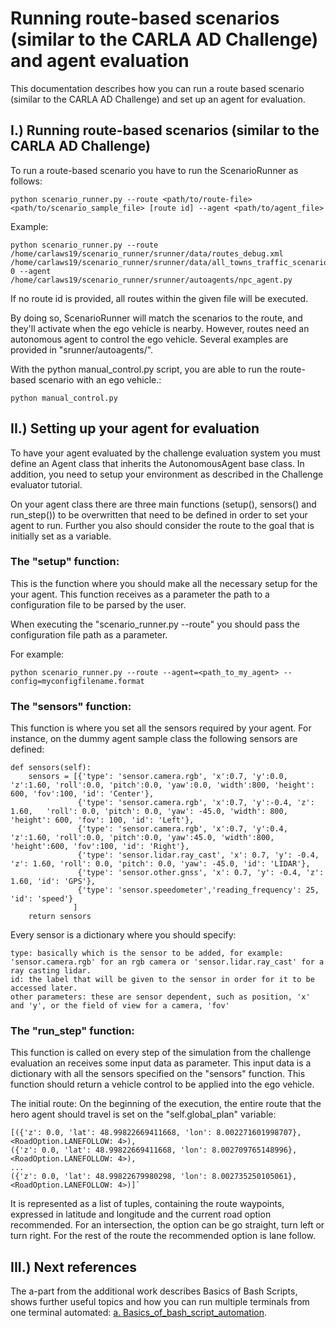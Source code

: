 # Running route-based scenarios (similar to the CARLA AD Challenge) and agent evaluation
This documentation describes how you can run a route based scenario (similar to the CARLA AD Challenge) and set up an agent for evaluation.



## I.) Running route-based scenarios (similar to the CARLA AD Challenge)
To run a route-based scenario you have to run the ScenarioRunner as follows:

```
python scenario_runner.py --route <path/to/route-file> <path/to/scenario_sample_file> [route id] --agent <path/to/agent_file>
```

Example:
```
python scenario_runner.py --route /home/carlaws19/scenario_runner/srunner/data/routes_debug.xml /home/carlaws19/scenario_runner/srunner/data/all_towns_traffic_scenarios1_3_4.json 0 --agent /home/carlaws19/scenario_runner/srunner/autoagents/npc_agent.py
```

If no route id is provided, all routes within the given file will be executed.

By doing so, ScenarioRunner will match the scenarios to the route, and they'll activate when the ego vehicle is nearby. However, routes need an autonomous agent to control the ego vehicle. Several examples are provided in "srunner/autoagents/".

With the python manual_control.py script, you are able to run the route-based scenario with an ego vehicle.:
```
python manual_control.py
```


## II.) Setting up your agent for evaluation

To have your agent evaluated by the challenge evaluation system you must define an Agent class that inherits the AutonomousAgent base class. In addition, you need to setup your environment as described in the Challenge evaluator tutorial.

On your agent class there are three main functions (setup(), sensors() and run_step()) to be overwritten that need to be defined in order to set your agent to run. Further you also should consider the route to the goal that is initially set as a variable.

### The "setup" function:

This is the function where you should make all the necessary setup for the your agent. This function receives as a parameter the path to a configuration file to be parsed by the user.

When executing the "scenario_runner.py --route" you should pass the configuration file path as a parameter.
 
For example:

```
python scenario_runner.py --route --agent=<path_to_my_agent> --config=myconfigfilename.format
```

### The "sensors" function:

This function is where you set all the sensors required by your agent. For instance, on the dummy agent sample class the following sensors are defined:
```
def sensors(self):
    sensors = [{'type': 'sensor.camera.rgb', 'x':0.7, 'y':0.0, 'z':1.60, 'roll':0.0, 'pitch':0.0, 'yaw':0.0, 'width':800, 'height': 600, 'fov':100, 'id': 'Center'},
               {'type': 'sensor.camera.rgb', 'x':0.7, 'y':-0.4, 'z': 1.60,   'roll': 0.0, 'pitch': 0.0, 'yaw': -45.0, 'width': 800, 'height': 600, 'fov': 100, 'id': 'Left'},
               {'type': 'sensor.camera.rgb', 'x':0.7, 'y':0.4, 'z':1.60, 'roll':0.0, 'pitch':0.0, 'yaw':45.0, 'width':800, 'height':600, 'fov':100, 'id': 'Right'},
               {'type': 'sensor.lidar.ray_cast', 'x': 0.7, 'y': -0.4, 'z': 1.60, 'roll': 0.0, 'pitch': 0.0, 'yaw': -45.0, 'id': 'LIDAR'},
               {'type': 'sensor.other.gnss', 'x': 0.7, 'y': -0.4, 'z': 1.60, 'id': 'GPS'},
               {'type': 'sensor.speedometer','reading_frequency': 25, 'id': 'speed'}
              ]
    return sensors
```

Every sensor is a dictionary where you should specify:
```
type: basically which is the sensor to be added, for example: 'sensor.camera.rgb' for an rgb camera or 'sensor.lidar.ray_cast' for a ray casting lidar.
id: the label that will be given to the sensor in order for it to be accessed later.
other parameters: these are sensor dependent, such as position, 'x' and 'y', or the field of view for a camera, 'fov'
```
### The "run_step" function:

This function is called on every step of the simulation from the challenge evaluation an receives some input data as parameter. This input data is a dictionary with all the sensors specified on the "sensors" function. 
This function should return a vehicle control to be applied into the ego vehicle. 

The initial route: On the beginning of the execution, the entire route that the hero agent should travel is set on the "self.global_plan" variable:
```
[({'z': 0.0, 'lat': 48.99822669411668, 'lon': 8.002271601998707}, <RoadOption.LANEFOLLOW: 4>),
({'z': 0.0, 'lat': 48.99822669411668, 'lon': 8.002709765148996}, <RoadOption.LANEFOLLOW: 4>),
...
({'z': 0.0, 'lat': 48.99822679980298, 'lon': 8.002735250105061}, <RoadOption.LANEFOLLOW: 4>)]`
```

It is represented as a list of tuples, containing the route waypoints, expressed in latitude and longitude and the current road option recommended. For an intersection, the option can be go straight, turn left or turn right. For the rest of the route the recommended option is lane follow.

## III.) Next references
The a-part from the additional work describes Basics of Bash Scripts, shows further useful topics and how you can run multiple terminals from one terminal automated: [a. Basics_of_bash_script_automation](Basics_of_bash_script_automation.md).
